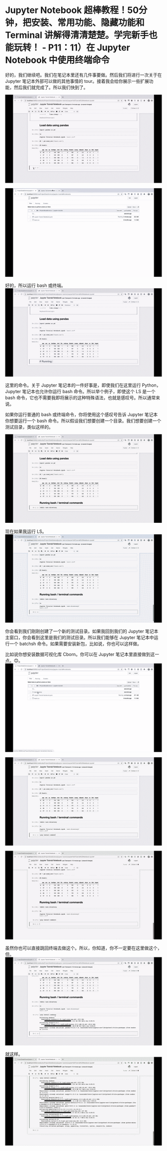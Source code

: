 # Jupyter Notebook 超棒教程！50分钟，把安装、常用功能、隐藏功能和 Terminal 讲解得清清楚楚。学完新手也能玩转！ - P11：11）在 Jupyter Notebook 中使用终端命令 

好的，我们继续吧。我们在笔记本里还有几件事要做。然后我们将进行一次关于在 Jupyter 笔记本外部可以做的其他事情的 tour。接着我会给你展示一些扩展功能，然后我们就完成了。所以我们快到了。

![](img/bf0b1fbde882381507b11138c74d9d67_1.png)

![](img/bf0b1fbde882381507b11138c74d9d67_2.png)

好的，所以运行 bash 或终端。![](img/bf0b1fbde882381507b11138c74d9d67_4.png)

这里的命令。关于 Jupyter 笔记本的一件好事是，即使我们在这里运行 Python，Jupyter 笔记本也允许你运行 bash 命令。所以举个例子，即使这个 LS 是一个 bash 命令，它也不需要我即将展示的这种特殊语法，也就是感叹号。所以通常来说。

如果你运行普通的 bash 或终端命令，你将使用这个感叹号告诉 Jupyter 笔记本你想要运行一个 bash 命令。所以假设我们想要创建一个目录。我们想要创建一个测试目录，类似这样的。

![](img/bf0b1fbde882381507b11138c74d9d67_6.png)

现在如果我运行 LS。![](img/bf0b1fbde882381507b11138c74d9d67_8.png)

你会看到我们刚刚创建了一个新的测试目录。如果我回到我们的 Jupyter 笔记本主窗口，你会看到这里是我们的测试目录。所以我们能够在 Jupyter 笔记本中运行一个 batchsh 命令。如果需要安装新包，比如说，你也可以这样做。

比如说你想安装数据可视化库 Cborn。你可以在 Jupyter 笔记本里直接做到这一点。😊。![](img/bf0b1fbde882381507b11138c74d9d67_10.png)

![](img/bf0b1fbde882381507b11138c74d9d67_11.png)

![](img/bf0b1fbde882381507b11138c74d9d67_12.png)

虽然你也可以直接跳回终端去做这个。所以，你知道，你不一定要在这里做这个，但。![](img/bf0b1fbde882381507b11138c74d9d67_14.png)

就这样。![](img/bf0b1fbde882381507b11138c74d9d67_16.png)
